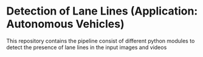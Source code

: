 # Detection of Lane Lines (Application: Autonomous Vehicles)

This repository contains the pipeline consist of different python modules to detect the presence of lane lines in the input images and videos

